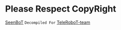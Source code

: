# Please Respect CopyRight
[SeenBoT](https://github.com/Spr-Cpu-Org/SeeNBoT) ``` Decompiled For ``` [TeleRoboT-team](https://telegram.me/TeleRobot_Team)
